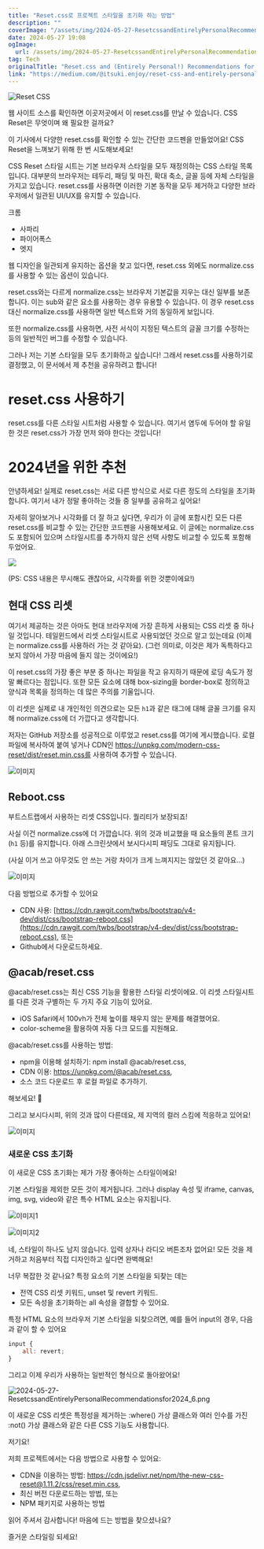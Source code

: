 ```yaml
---
title: "Reset.css로 프로젝트 스타일을 초기화 하는 방법"
description: ""
coverImage: "/assets/img/2024-05-27-ResetcssandEntirelyPersonalRecommendationsfor2024_0.png"
date: 2024-05-27 19:08
ogImage: 
  url: /assets/img/2024-05-27-ResetcssandEntirelyPersonalRecommendationsfor2024_0.png
tag: Tech
originalTitle: "Reset.css and (Entirely Personal!) Recommendations for 2024"
link: "https://medium.com/@itsuki.enjoy/reset-css-and-entirely-personal-recommendations-for-2024-fd7e32e15642"
---
```




![Reset CSS](/assets/img/2024-05-27-ResetcssandEntirelyPersonalRecommendationsfor2024_0.png)

웹 사이트 소스를 확인하면 이곳저곳에서 이 reset.css를 만날 수 있습니다. CSS Reset은 무엇이며 왜 필요한 걸까요?

이 기사에서 다양한 reset.css를 확인할 수 있는 간단한 코드펜을 만들었어요! CSS Reset을 느껴보기 위해 한 번 시도해보세요!

CSS Reset 스타일 시트는 기본 브라우저 스타일을 모두 재정의하는 CSS 스타일 목록입니다. 대부분의 브라우저는 테두리, 패딩 및 마진, 확대 축소, 글꼴 등에 자체 스타일을 가지고 있습니다. reset.css를 사용하면 이러한 기본 동작을 모두 제거하고 다양한 브라우저에서 일관된 UI/UX를 유지할 수 있습니다.


<div class="content-ad"></div>

크롬
- 사파리
- 파이어폭스
- 엣지

웹 디자인을 일관되게 유지하는 옵션을 찾고 있다면, reset.css 외에도 normalize.css를 사용할 수 있는 옵션이 있습니다.

reset.css와는 다르게 normalize.css는 브라우저 기본값을 지우는 대신 일부를 보존합니다. 이는 sub와 같은 요소를 사용하는 경우 유용할 수 있습니다. 이 경우 reset.css 대신 normalize.css를 사용하면 일반 텍스트와 거의 동일하게 보입니다.

<div class="content-ad"></div>

또한 normalize.css를 사용하면, 사전 서식이 지정된 텍스트의 글꼴 크기를 수정하는 등의 일반적인 버그를 수정할 수 있습니다.

그러나 저는 기본 스타일을 모두 초기화하고 싶습니다! 그래서 reset.css를 사용하기로 결정했고, 이 문서에서 제 추천을 공유하려고 합니다!

# reset.css 사용하기

reset.css를 다른 스타일 시트처럼 사용할 수 있습니다. 여기서 염두에 두어야 할 유일한 것은 reset.css가 가장 먼저 와야 한다는 것입니다!

<div class="content-ad"></div>


<head>
    <link rel="stylesheet" href="reset.css" />
    <link rel="stylesheet" href="otherStyles.css" />
</head>


# 2024년을 위한 추천

안녕하세요! 실제로 reset.css는 서로 다른 방식으로 서로 다른 정도의 스타일을 초기화합니다. 여기서 내가 정말 좋아하는 것들 중 일부를 공유하고 싶어요!

자세히 알아보거나 시각화를 더 잘 하고 싶다면, 우리가 이 글에 포함시킨 모든 다른 reset.css를 비교할 수 있는 간단한 코드펜을 사용해보세요. 이 글에는 normalize.css도 포함되어 있으며 스타일시트를 추가하지 않은 선택 사항도 비교할 수 있도록 포함해 두었어요.

<div class="content-ad"></div>

<img src="https://miro.medium.com/v2/resize:fit:1400/1*wjXmIrPgLX_afnYKDhvj4w.gif" />

(PS: CSS 내용은 무시해도 괜찮아요, 시각화를 위한 것뿐이에요!)

## 현대 CSS 리셋

여기서 제공하는 것은 아마도 현대 브라우저에 가장 흔하게 사용되는 CSS 리셋 중 하나일 것입니다. 테일윈드에서 리셋 스타일시트로 사용되었던 것으로 알고 있는데요 (이제는 normalize.css를 사용하러 가는 것 같아요). (그런 의미로, 이것은 제가 독특하다고 보지 않아서 가장 마음에 들지 않는 것이에요!)

<div class="content-ad"></div>

이 reset.css의 가장 좋은 부분 중 하나는 파일을 작고 유지하기 때문에 로딩 속도가 정말 빠르다는 점입니다. 또한 모든 요소에 대해 box-sizing을 border-box로 정의하고 양식과 목록을 정의하는 데 많은 주의를 기울입니다.

이 리셋은 실제로 내 개인적인 의견으로는 모든 `h1`과 같은 태그에 대해 글꼴 크기를 유지해 normalize.css에 더 가깝다고 생각합니다.

저자는 GitHub 저장소를 성공적으로 이루었고 reset.css를 여기에 게시했습니다. 로컬 파일에 복사하여 붙여 넣거나 CDN인 https://unpkg.com/modern-css-reset/dist/reset.min.css를 사용하여 추가할 수 있습니다.

![이미지](/assets/img/2024-05-27-ResetcssandEntirelyPersonalRecommendationsfor2024_1.png)

<div class="content-ad"></div>

## Reboot.css

부트스트랩에서 사용하는 리셋 CSS입니다. 퀄리티가 보장되죠!

사실 이건 normalize.css에 더 가깝습니다. 위의 것과 비교했을 때 요소들의 폰트 크기(`h1` 등)를 유지합니다. 아래 스크린샷에서 보시다시피 패딩도 그대로 유지됩니다.

(사실 이거 쓰고 아무것도 안 쓰는 거랑 차이가 크게 느껴지지는 않았던 것 같아요…)

<div class="content-ad"></div>


![이미지](/assets/img/2024-05-27-ResetcssandEntirelyPersonalRecommendationsfor2024_2.png)

다음 방법으로 추가할 수 있어요

- CDN 사용: [https://cdn.rawgit.com/twbs/bootstrap/v4-dev/dist/css/bootstrap-reboot.css](https://cdn.rawgit.com/twbs/bootstrap/v4-dev/dist/css/bootstrap-reboot.css), 또는
- Github에서 다운로드하세요.

## @acab/reset.css


<div class="content-ad"></div>

@acab/reset.css는 최신 CSS 기능을 활용한 스타일 리셋이에요. 이 리셋 스타일시트를 다른 것과 구별하는 두 가지 주요 기능이 있어요.
- iOS Safari에서 100vh가 전체 높이를 채우지 않는 문제를 해결했어요.
- color-scheme을 활용하여 자동 다크 모드를 지원해요.

@acab/reset.css를 사용하는 방법:
- npm을 이용해 설치하기: npm install @acab/reset.css,
- CDN 이용: https://unpkg.com/@acab/reset.css,
- 소스 코드 다운로드 후 로컬 파일로 추가하기.

해보세요! 🙂

<div class="content-ad"></div>

그리고 보시다시피, 위의 것과 많이 다른데요, 제 지역의 컬러 스킴에 적응하고 있어요!

![이미지](/assets/img/2024-05-27-ResetcssandEntirelyPersonalRecommendationsfor2024_3.png)

### 새로운 CSS 초기화

이 새로운 CSS 초기화는 제가 가장 좋아하는 스타일이에요!

<div class="content-ad"></div>

기본 스타일을 제외한 모든 것이 제거됩니다. 그러나 display 속성 및 iframe, canvas, img, svg, video와 같은 특수 HTML 요소는 유지됩니다.

![이미지1](/assets/img/2024-05-27-ResetcssandEntirelyPersonalRecommendationsfor2024_4.png)

![이미지2](/assets/img/2024-05-27-ResetcssandEntirelyPersonalRecommendationsfor2024_5.png)

네, 스타일이 하나도 남지 않습니다. 입력 상자나 라디오 버튼조차 없어요! 모든 것을 제거하고 처음부터 직접 디자인하고 싶다면 완벽해요!

<div class="content-ad"></div>

너무 복잡한 것 같나요? 특정 요소의 기본 스타일을 되찾는 데는

- 전역 CSS 리셋 키워드, unset 및 revert 키워드.
- 모든 속성을 초기화하는 all 속성을 결합할 수 있어요.

특정 HTML 요소의 브라우저 기본 스타일을 되찾으려면, 예를 들어 input의 경우, 다음과 같이 할 수 있어요

```js
input {
    all: revert;
}
```

<div class="content-ad"></div>

그리고 이제 우리가 사용하는 일반적인 형식으로 돌아왔어요!

![2024-05-27-ResetcssandEntirelyPersonalRecommendationsfor2024_6.png](/assets/img/2024-05-27-ResetcssandEntirelyPersonalRecommendationsfor2024_6.png)

이 새로운 CSS 리셋은 특정성을 제거하는 :where() 가상 클래스와 여러 인수를 가진 :not() 가상 클래스와 같은 다른 CSS 기능도 사용합니다.

<div class="content-ad"></div>

저기요!

저희 프로젝트에서는 다음 방법으로 사용할 수 있어요:

- CDN을 이용하는 방법: https://cdn.jsdelivr.net/npm/the-new-css-reset@1.11.2/css/reset.min.css,
- 최신 버전 다운로드하는 방법, 또는
- NPM 패키지로 사용하는 방법

읽어 주셔서 감사합니다! 마음에 드는 방법을 찾으셨나요?

즐거운 스타일링 되세요!